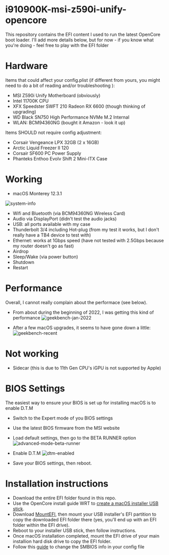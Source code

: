 # i910900K-msi-z590i-unify-opencore
This repository contains the EFI content I used to run the latest OpenCore boot loader.  I'll add more details below, but for now - if you know what you're doing - feel free to play with the EFI folder

# Hardware
Items that could affect your config.plist (if different from yours, you might need to do a bit of reading and/or troubleshooting ):
- MSI Z590i Unify Motherboard (obviously)
- Intel 11700K CPU
- XFX Speedster SWFT 210 Radeon RX 6600 (though thinking of upgrading)
- WD Black SN750 High Performance NVMe M.2 Internal
- WLAN: BCM94360NG (bought it Amazon - look it up)

Items SHOULD not require config adjustment:
- Corsair Vengeance LPX 32GB (2 x 16GB)
- Arctic Liquid Freezer II 120
- Corsair SF600 PC Power Supply
- Phanteks Enthoo Evolv Shift 2 Mini-ITX Case

# Working
- macOS Monterey 12.3.1

![system-info](https://user-images.githubusercontent.com/3272436/166143491-d6bbfe88-152a-40ed-aecd-7ebed0ffd6ef.png)

- Wifi and Bluetooth (via BCM94360NG Wireless Card)
- Audio via DisplayPort (didn't test the audio jacks)
- USB: all ports available with my case
- Thunderbolt 3/4 including Hot-plug (from my test it works, but I don't really have a TB4 device to test with)
- Ethernet: works at 1Gbps speed (have not tested with 2.5Gbps because my router doesn't go as fast)
- Airdrop
- Sleep/Wake (via power button)
- Shutdown
- Restart

# Performance
Overall, I cannot really complain about the performace (see below).
- From about during the beginning of 2022, I was getting this kind of performance
![geekbench-jan-2022](https://user-images.githubusercontent.com/3272436/166143800-88a34493-3ddd-4a5d-8653-eea550fc7848.png)

- After a few macOS upgrades, it seems to have gone down a little:
![geekbench-recent](https://user-images.githubusercontent.com/3272436/166143807-e9e7bfea-bce4-4402-b8bd-fd45284a75c1.png)

# Not working
- Sidecar (this is due to 11th Gen CPU's iGPU is not supported by Apple)

# BIOS Settings
The easiest way to ensure your BIOS is set up for installing macOS is to enable D.T.M
- Switch to the Expert mode of you BIOS settings
- Use the latest BIOS firmware from the MSI website
- Load default settings, then go to the BETA RUNNER option
![advanced-mode-beta-runner](https://user-images.githubusercontent.com/3272436/166143042-d47b0531-40ee-4571-84fe-114463179b6a.png)

- Enable D.T.M
![dtm-enabled](https://user-images.githubusercontent.com/3272436/166142966-0664a63c-c3b0-45f5-a9dd-d2d0c84f8213.png)
- Save your BIOS settings, then reboot.

# Installation instructions
- Download the entire EFI folder found in this repo.
- Use the OpenCore install guide WRT to [create a macOS installer USB stick](https://dortania.github.io/OpenCore-Install-Guide/installer-guide/mac-install.html).
- Download [MountEFI](https://github.com/corpnewt/MountEFI), then mount your USB installer's EFI partition to copy the downloaded EFI folder there (yes, you'll end up with an EFI folder within the EFI drive).
- Reboot to your installer USB stick, then follow instructions.
- Once macOS installation completed, mount the EFI drive of your main installion hard disk drive to copy the EFI folder.
- Follow this [guide](https://dortania.github.io/OpenCore-Install-Guide/config.plist/comet-lake.html#platforminfo) to change the SMBIOS info in your config file

